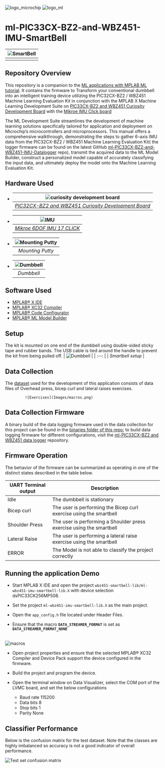 
 ![logo_microchip](Images/microchip.png)  ![logo_ml](Images/MPLAB-MachineLearning.png)
# ml-PIC33CX-BZ2-and-WBZ451-IMU-SmartBell

| ![SmartBell](Images/1.PNG) |
| :----------------------------------------------------------: |
|                        |

## Repository Overview
This repository is a companion to the [ML applications with MPLAB ML tutorial](https://onlinedocs.microchip.com/oxy/GUID-80D4088D-19D0-41E9-BE8D-7AE3BE021BBF-en-US-3/GUID-E6CBB10A-FFC8-4EF3-8C07-D29B64446EB6.html). It contains the firmware to Transform your conventional dumbbell into an intelligent training device utilizing the PIC32CX-BZ2 / WBZ451 Machine Learning Evaluation Kit in conjunction with the MPLAB X Machine Learning Development Suite on [PIC33CX-BZ2 and WBZ451 Curiosity Development Board](https://www.microchip.com/en-us/development-tool/ev96b94a) with the [Mikroe IMU Click board](https://www.mikroe.com/6dof-imu-2-click)

The ML Development Suite streamlines the development of machine learning solutions specifically tailored for application and deployment on Microchip’s microcontrollers and microprocessors. This manual offers a comprehensive walkthrough, demonstrating the steps to gather 6-axis IMU data from the PIC32CX-BZ2 / WBZ451 Machine Learning Evaluation Kit( the logger firmware can be found on the latest GitHub [ml-PIC33CX-BZ2-and-WBZ451-IMU-Datalogger](https://github.com/MicrochipTech/ml-PIC33CX-BZ2-and-WBZ451-IMU-Datalogger?tab=readme-ov-file)
repo), transmit the acquired data to the ML Model Builder, construct a personalized model capable of accurately classifying the input data, and ultimately deploy the model onto the Machine Learning Evaluation Kit.   

## Hardware Used
 * | ![curiosity development board ](Images/wsg.png) |
   | :--: |
   | *[PIC32CX-BZ2 and WBZ451 Curiosity Development Board](https://www.microchip.com/en-us/development-tool/ev96b94a)* |

 * | ![IMU ](Images/2.PNG) |
   | :--: |
   | *[Mikroe 6DOF IMU 17 CLICK](https://www.microchip.com/en-us/development-tool/ev96b94a)* |

 * | ![Mounting Putty ](Images/Picture1.png) |
   | :--: |
   | *Mounting Putty* |

 * | ![Dumbbell](Images/Picture2.png) |
   | :--: |
   | *Dumbbell* |  
  

## Software Used
* [MPLAB® X IDE](https://microchip.com/mplab/mplab-x-ide)
* [MPLAB® XC32 Compiler](https://microchip.com/mplab/compilers)
* [MPLAB® Code Configurator](https://www.microchip.com/en-us/tools-resources/configure/mplab-code-configurator)
* [MPLAB® ML Model Builder](https://onlinedocs.microchip.com/v2/keyword-lookup?keyword=MPLAB-ML-Documentation&redirect=true)

## Setup
The kit is mounted on one end of the dumbbell using double-sided sticky tape and rubber bands. The USB cable is tied around the handle to prevent the kit from being pulled off.
  | ![Dumbbell](Images/Picture4.jpg) |
  | :--: |
  | *Smartbell setup* |  



## Data Collection
The [dataset](/Dataset) used for the development of this application consists of data files of Overhead press, bicep curl and lateral raises exercises.

             ![Exercises](Images/macros.png)
## Data Collection Firmware
A binary build of the data logging firmware used in the data collection for this project can be found in the [binaries folder of this repo](/binaries); to build data logging firmware for different  configurations, visit the [ml-PIC33CX-BZ2 and WBZ451 data logger]([https://github.com/MicrochipTech/ml-dsPIC33CK-LVMC-Data-Logger](https://github.com/MicrochipTech/ml-PIC33CX-BZ2-and-WBZ451-IMU-Datalogger)) repository.

## Firmware Operation

The behavior of the firmware can be summarized as operating in one of the distinct states described in the table below.

| UART Terminal output           | Description                                                        |
| ------------------------------ |  ------------------------------------------------------------ |
| Idle                           | The dumbbell is stationary                                   |
| Bicep curl                     | The user is performing the Bicep curl exercise using the smartbell         |
| Shoulder Press                 | The user is performing a Shoulder press exercise using the smartbell                         |
| Lateral Raise                  | The user is performing a lateral raise exercise using the smartbell   |
| ERROR                          | The Model is not able to classify the project correctly |

## Running the application Demo

- Start MPLAB X IDE and open the project `wbz451-smartbell-lib/ml-wbz451-imu-smartbell-lib.X` with device selection dsPIC33CK256MP508.

- Set the project `ml-wbz451-imu-smartbell-lib.X` as the main project.

- Open the `app_config.h` file located under Header Files. 

- Ensure that the macro **`DATA_STREAMER_FORMAT`** is set as **`DATA_STREAMER_FORMAT_NONE`**

​                               
                       ![macros](Images/macros.png)

 

- Open project properties and ensure that the selected MPLAB® XC32 Compiler and Device Pack support the device configured in the firmware. 

- Build the project and program the device. 

- Open the terminal window on Data Visualizer, select the COM port of the LVMC board, and set the below configurations
  - Baud rate 115200
  - Data bits 8
  - Stop bits 1
  - Parity None



## Classifier Performance
Below is the confusion matrix for the test dataset. Note that the classes are highly imbalanced so accuracy is not a good indicator of overall performance.

![Test set confusion matrix](assets/confusion_matrix.png)

